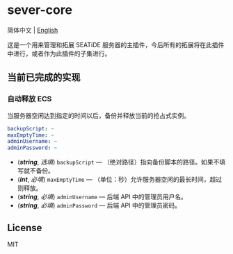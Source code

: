 # sever-core

简体中文 | [English](./README.en.md)

这是一个用来管理和拓展 SEATiDE 服务器的主插件，今后所有的拓展将在此插件中进行，或者作为此插件的子集进行。

## 当前已完成的实现

### 自动释放 ECS

当服务器空闲达到指定的时间以后，备份并释放当前的抢占式实例。

```yml
backupScript: ~
maxEmptyTime: ~
adminUsername: ~
adminPassword: ~
```

- (***string***, *选填*) `backupScript` — （绝对路径）指向备份脚本的路径。如果不填写就不备份。
- (***int***, *必填*) `maxEmptyTime` — （单位：秒）允许服务器空闲的最长时间，超过则释放。
- (***string***, *必填*) `adminUsername` — 后端 API 中的管理员用户名。
- (***string***, *必填*) `adminPassword` — 后端 API 中的管理员密码。

## License

MIT
